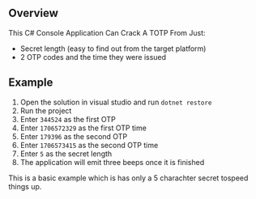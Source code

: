 ## Overview
This C# Console Application Can Crack A TOTP From Just:
* Secret length (easy to find out from the target platform)
* 2 OTP codes and the time they were issued

## Example
1. Open the solution in visual studio and run ```dotnet restore```
2. Run the project
3. Enter ```344524``` as the first OTP
4. Enter ```1706572329``` as the first OTP time
5. Enter ```179396``` as the second OTP
6. Enter ```1706573415``` as the second OTP time
7. Enter ```5``` as the secret length
8. The application will emit three beeps once it is finished

This is a basic example which is has only a 5 charachter secret tospeed things up.
